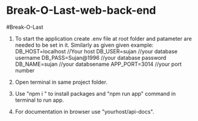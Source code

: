 # Break-O-Last-web-back-end
#Break-O-Last

1. To start the application create .env file at root folder and patameter are needed to be set in it. Similarly as given given example:
DB_HOST=localhost          //Your host
DB_USER=sujan		   //your database username
DB_PASS=Sujan@1996         //your database password
DB_NAME=sujan		   //your databsename
APP_PORT=3014              //your port number


2. Open terminal in same project folder.

3. Use "npm i " to install packages and "npm run app" command in terminal to run app.

4. For documentation in browser use "yourhost/api-docs".


